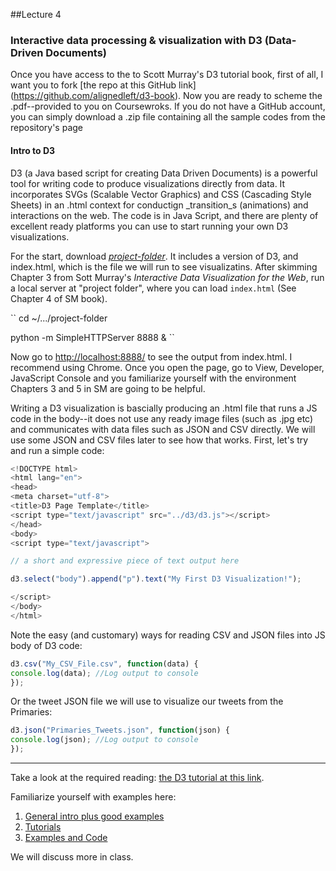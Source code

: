 ##Lecture 4

### Interactive data processing & visualization with D3 (Data-Driven Documents)

Once you have access to the to Scott Murray's D3 tutorial book, first of all, I want you to fork [the repo at this GitHub link] (https://github.com/alignedleft/d3-book). Now you are ready to scheme the .pdf--provided to you on Coursewroks. If you do not have a GitHub account, you can simply download a .zip file containing all the sample codes from the repository's page 

#### Intro to D3

D3 (a Java based script for creating Data Driven Documents) is a powerful tool for writing code to produce visualizations directly from data. It incorporates SVGs (Scalable Vector Graphics) and CSS (Cascading Style Sheets) in an .html context for conductign _transition_s (animations) and interactions on the web. The code is in Java Script, and there are plenty of excellent ready platforms you can use to start running your own D3 visualizations. 

For the start, download [_project-folder_](https://www.dropbox.com/sh/39zdj9k1s1b7pgg/AAArnmc9Lhjf3wBoIW0YrQGqa?dl=0). It includes a version of D3, and index.html, which is the file we will run to see visualizatins. After skimming Chapter 3 from Sott Murray's _Interactive Data Visualization for the Web_, run a local server at "project folder", where you can load `index.html` (See Chapter 4 of SM book). 

``
cd ~/.../project-folder

python -m SimpleHTTPServer 8888 &
``

Now go to <http://localhost:8888/> to see the output from index.html. I recommend using Chrome. Once you open the page, go to View, Developer, JavaScript Console and you familiarize yourself with the environment Chapters 3 and 5 in SM are going to be helpful.

Writing a D3 visualization is bascially producing an .html file that runs a JS code in the body--it does not use any ready image files (such as .jpg etc) and communicates with data files such as JSON and CSV directly. We will use some JSON and CSV files later to see how that works. First, let's try and run a simple code:

```javascript
<!DOCTYPE html>
<html lang="en">
<head>
<meta charset="utf-8">
<title>D3 Page Template</title>
<script type="text/javascript" src="../d3/d3.js"></script>
</head>
<body>
<script type="text/javascript">

// a short and expressive piece of text output here

d3.select("body").append("p").text("My First D3 Visualization!");

</script>
</body>
</html>
```

Note the easy (and customary) ways for reading CSV and JSON files into JS body of D3 code:

```javascript
d3.csv("My_CSV_File.csv", function(data) {
console.log(data); //Log output to console
});
```

Or the tweet JSON file we will use to visualize our tweets from the Primaries:

```javascript
d3.json("Primaries_Tweets.json", function(json) {
console.log(json); //Log output to console
});
```






----

Take a look at the required reading: [the D3 tutorial at this link](http://alignedleft.com/tutorials).

Familiarize yourself with examples here: 

1. [General intro plus good examples](http://d3js.org/)
2. [Tutorials](https://github.com/mbostock/d3/wiki/Tutorials)
3. [Examples and Code](https://github.com/mbostock/d3/wiki/Gallery)

We will discuss more in class.



